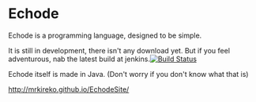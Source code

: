 Echode
====
Echode is a programming language, designed to be simple.

It is still in development, there isn't any download yet. But if you feel adventurous, nab the latest build at jenkins.[![Build Status](http://marksomnian.com:8080/buildStatus/icon?job=echode)](http://marksomnian.com:8080/job/echode/)

Echode itself is made in Java. (Don't worry if you don't know what that is)

http://mrkireko.github.io/EchodeSite/

